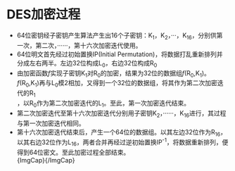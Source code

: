 
DES加密过程
======
* 64位密钥经子密钥产生算法产生出16个子密钥：K<sub>1</sub>，K<sub>2</sub>，···，K<sub>16</sub>，分别供第一次，第二次，······，第十六次加密迭代使用。<br>
* 64位明文首先经过初始置换IP(Initial Permutation)，将数据打乱重新排列并分成左右两半。左边32位构成L<sub>0</sub>，右边32位构成R<sub>0</sub><br>
* 由加密函数*f*实现子密钥K<sub>1</sub>对R<sub>0</sub>的加密，结果为32位的数据组*f*(R<sub>0</sub>,K<sub>1</sub>)。*f*(R<sub>0</sub>,K<sub>1</sub>)再与L<sub>0</sub>模2相加，又得到一个32位的数据组，将其作为第二次加密迭代的R<sub>1</sub><br>，以R<sub>0</sub>作为第二次加密迭代的L<sub>1</sub>。至此，第一次加密迭代结束。<br>
* 第二次加密迭代至第十六次加密迭代分别用子密钥K<sub>2</sub>，······，K<sub>16</sub>进行，其过程与第一次加密迭代相同。<br>
* 第十六次加密迭代结束后，产生一个64位的数据组。以其左边32位作为R<sub>16</sub>，以其右边32位作为L<sub>16</sub>，两者合并再经过逆初始置换IP<sup>-1</sup>，将数据重新排列，便得到64位密文。至此加密过程全部结束。<br>
![](){ImgCap}{/ImgCap}
